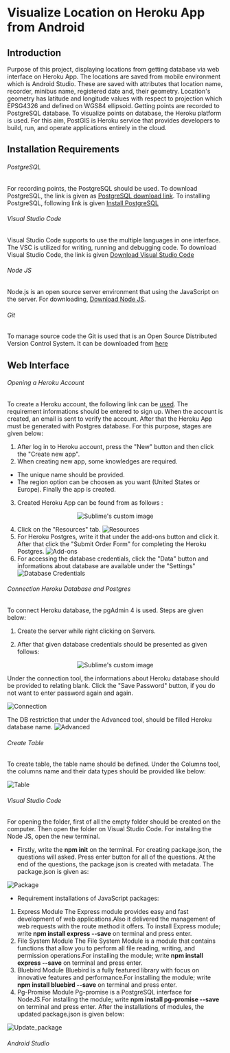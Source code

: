 
# Visualize Location on Heroku App from Android
## Introduction
Purpose of this project, displaying locations from getting database via web interface on Heroku App. The locations are saved from mobile environment which is Android Studio.
These are saved with attributes that location name, recorder, minibus name, registered date and, their geometry. Location's geometry has latitude and longitude values with respect to projection which EPSG4326 and defined on WGS84 ellipsoid.
Getting points are recorded to PostgreSQL database. To visualize points on database, the Heroku platform is used. For this aim, PostGIS is Heroku service that provides developers to build, run, and operate applications entirely in the cloud.
## Installation Requirements
###### PostgreSQL
For recording points, the PostgreSQL should be used. To download PostgreSQL, the link is given as [PostgreSQL download link](https://www.enterprisedb.com/downloads/postgres-postgresql-downloads).
To installing PostgreSQL, following link is given [Install PostgreSQL](https://www.postgresqltutorial.com/install-postgresql/)
###### Visual Studio Code
Visual Studio Code supports to use the multiple languages in one interface. The VSC is utilized for writing, running and debugging code.  To download Visual Studio Code, the link is given [Download Visual Studio Code](https://code.visualstudio.com/Download)
###### Node JS
Node.js is an open source server environment that using the JavaScript on the server. For downloading, [Download Node JS](https://nodejs.org/en/download/).
###### Git
To manage source code the Git is used that is an Open Source Distributed Version Control System. It can be downloaded from [here](https://git-scm.com/downloads/)


## Web Interface
###### Opening a Heroku Account

To create a Heroku account, the following link can be [used](https://signup.heroku.com/login?redirect-url=https%3A%2F%2Fid.heroku.com%2Foauth%2Fauthorize%3Fclient_id%3Dd2ef2b24-e72c-4adf-8506-28db2218547d%26response_type%3Dcode%26scope%3Dglobal%252Cplatform%26state%3DSFMyNTY.g3QAAAACZAAEZGF0YW0AAAAxaHR0cHM6Ly9kYXNoYm9hcmQuaGVyb2t1LmNvbS9hdXRoL2hlcm9rdS9jYWxsYmFja2QABnNpZ25lZG4GANL7onluAQ.eDiBIjGpk8wBx82K2Ej2tBwAitNPBGNQoMMDLoySy78).
The requirement informations should be entered to sign up. When the account is created, an email is sent to verify the account. After that the Heroku App must be generated with Postgres database. For this purpose, stages are given below:
1. After log in to Heroku account, press the "New" button and then click the "Create new app".
2. When creating new app, some knowledges are required.
- The unique name should be provided.
- The region option can be choosen as you want (United States or Europe).
Finally the app is created. 
3. Created Heroku App can be found from as follows :
<p align="center">
  <img src="https://github.com/Kardelennkayaa/display_location/blob/master/location_images/dashboard_img.png" alt="Sublime's custom image"/>
</p>

4. Click on the "Resources" tab.
![Resources](https://github.com/Kardelennkayaa/display_location/blob/master/location_images/dashboard_img.png)
5. For Heroku Postgres, write it that under the add-ons button and click it. After that click the "Submit Order Form" for completing the Heroku Postgres.
![Add-ons](https://github.com/Kardelennkayaa/display_location/blob/master/location_images/add_ons_img.png)
6. For accessing the database credentials, click the "Data" button and informations about database are available under the "Settings"
![Database Credentials](https://github.com/Kardelennkayaa/display_location/blob/master/location_images/credentials_img.png)

###### Connection Heroku Database and Postgres

To connect Heroku database, the pgAdmin 4 is used. Steps are given below:
1. Create the server while right clicking on Servers.

2. After that given database credentials should be presented as given follows:
<p align="center">
  <img src="https://github.com/Kardelennkayaa/display_location/blob/master/location_images/general_img.jpg" alt="Sublime's custom image"/>
</p>



Under the connection tool, the informations about Heroku database should be provided to relating blank. Click the "Save Password" button, if you do not want to enter password again and again.

![Connection](https://github.com/Kardelennkayaa/display_location/blob/master/location_images/connection_img.jpg)



The DB restriction that under the Advanced tool, should be filled Heroku database name.
![Advanced](https://github.com/Kardelennkayaa/display_location/blob/master/location_images/advanced_img.jpg)



###### Create Table
To create table, the table name should be defined. Under the Columns tool, the columns name and their data types should be provided like below:

![Table](https://github.com/Kardelennkayaa/display_location/blob/master/location_images/table_img.jpg)

###### Visual Studio Code
For opening the folder, first of all the empty folder should be created on the computer.
Then open the folder on Visual Studio Code. For installing the Node JS, open the new terminal.
- Firstly, write the **npm init** on the terminal. For creating package.json, the questions will asked. Press enter button for all of the questions. At the end of the questions, the package.json is created with metadata.
The package.json is given as:

![Package](https://github.com/Kardelennkayaa/display_location/blob/master/location_images/package_img.jpg)
- Requirement installations of JavaScript packages:
1. Express Module
The Express module provides easy and fast development of web applications.Also it delivered the management of web requests with the route method it offers.
To install Express module; write **npm install express --save** on terminal and press enter.
2. File System Module
The File System Module is a module that contains functions that allow you to perform all file reading, writing, and permission operations.For installing the module; write **npm install express --save** on terminal and press enter.
3. Bluebird Module
Bluebird is a fully featured library with focus on innovative features and performance.For installing the module; write **npm install bluebird --save** on terminal and press enter.
4. Pg-Promise Module
Pg-promise is a PostgreSQL interface for NodeJS.For installing the module; write **npm install pg-promise --save** on terminal and press enter.
After the installations of modules, the updated package.json is given below:

![Update_package](https://github.com/Kardelennkayaa/display_location/blob/master/location_images/update_package_img.jpg)
###### Android Studio

 


